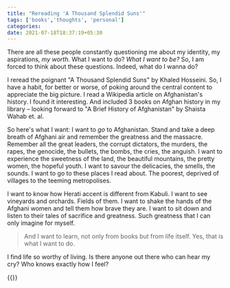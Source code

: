 ```yaml
---
title: "Rereading 'A Thousand Splendid Suns'"
tags: ['books','thoughts', 'personal']
categories: 
date: 2021-07-18T18:37:19+05:30
---
```


There are all these people constantly questioning me about my identity, my aspirations, _my worth_. What I want to do? _What I want to be?_ So, I am forced to think about these questions. Indeed, what do I wanna do?         

I reread the poignant "A Thousand Splendid Suns" by Khaled Hosseini. So, I have a habit, for better or worse, of poking around the central content to appreciate the big picture. I read a Wikipedia article on Afghanistan's history. I found it interesting. And included 3 books on Afghan history in my library &ndash; looking forward to "A Brief History of Afghanistan" by Shaista Wahab et. al.    

So here's what I want: I want to _go_ to Afghanistan. Stand and take a deep breath of Afghani air and remember the greatness and the massacre. Remember all the great leaders, the corrupt dictators, the murders, the rapes, the genocide, the bullets, the bombs, the cries, the anguish. I want to experience the sweetness of the land, the beautiful mountains, the pretty women, the hopeful youth. I want to savour the delicacies, the smells, the sounds. I want to go to these places I read about. The poorest, deprived of villages to the teeming metropolises.

I want to know how Herati accent is different from Kabuli. I want to see vineyards and orchards. Fields of them. I want to shake the hands of the Afghani women and tell them how brave they are. I want to sit down and listen to their tales of sacrifice and greatness. Such greatness that I can only imagine for myself. 

> And I want to learn, not only from books but from life itself. Yes, that is what I want to do.   

I find life so worthy of living. Is there anyone out there who can hear my cry? Who knows exactly how I feel?      

{{<card>}}